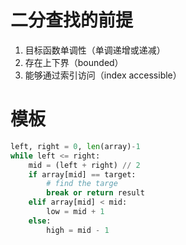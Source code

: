# 二分查找的前提

1. 目标函数单调性（单调递增或递减）
2. 存在上下界（bounded）
3. 能够通过索引访问（index accessible）

# 模板

```python
left, right = 0, len(array)-1
while left <= right:
    mid = (left + right) // 2
    if array[mid] == target:
        # find the targe
        break or return result
    elif array[mid] < mid:
        low = mid + 1
    else:
        high = mid - 1
```